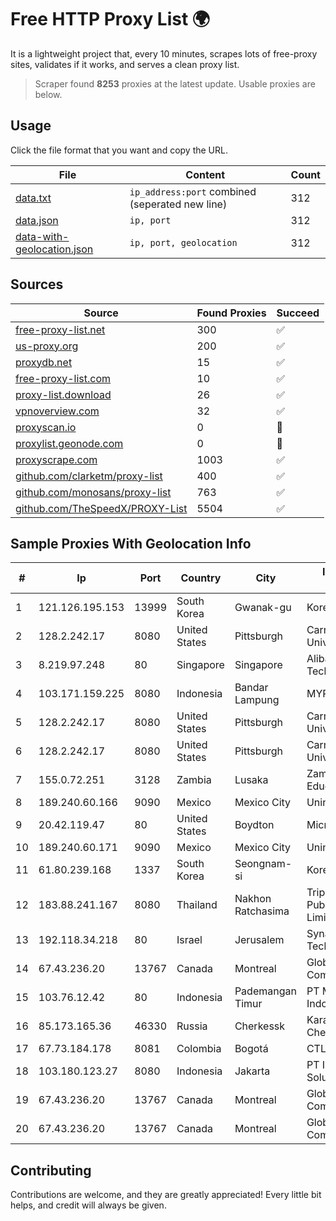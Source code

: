 
# Free HTTP Proxy List 🌍

It is a lightweight project that, every 10 minutes, scrapes lots of free-proxy sites, validates if it works, and serves a clean proxy list.


> Scraper found **8253** proxies at the latest update. Usable proxies are below.

## Usage

Click the file format that you want and copy the URL.


|File|Content|Count|
|----|-------|-----|
|[data.txt](https://raw.githubusercontent.com/themiralay/Proxy-List-World/master/data.txt)|`ip_address:port` combined (seperated new line)|312|
|[data.json](https://raw.githubusercontent.com/themiralay/Proxy-List-World/master/data.json)|`ip, port`|312|
|[data-with-geolocation.json](https://raw.githubusercontent.com/themiralay/Proxy-List-World/master/data-with-geolocation.json)|`ip, port, geolocation`|312|

## Sources

|Source|Found Proxies|Succeed|
|------|-------------|-------|
|[free-proxy-list.net](https://free-proxy-list.net)|300|✅|
|[us-proxy.org](https://www.us-proxy.org)|200|✅|
|[proxydb.net](http://proxydb.net)|15|✅|
|[free-proxy-list.com](https://free-proxy-list.com/?page=&port=&type%5B%5D=http&type%5B%5D=https&up_time=0&search=Search)|10|✅|
|[proxy-list.download](https://www.proxy-list.download/HTTP)|26|✅|
|[vpnoverview.com](https://vpnoverview.com/privacy/anonymous-browsing/free-proxy-servers)|32|✅|
|[proxyscan.io](https://www.proxyscan.io)|0|🚫|
|[proxylist.geonode.com](https://proxylist.geonode.com/api/proxy-list?limit=300&page=1&sort_by=lastChecked&sort_type=desc&protocols=http,https)|0|🚫|
|[proxyscrape.com](https://api.proxyscrape.com/v2/?request=displayproxies&protocol=http&timeout=10000&country=all&ssl=all&anonymity=all)|1003|✅|
|[github.com/clarketm/proxy-list](https://raw.githubusercontent.com/clarketm/proxy-list/master/proxy-list-raw.txt)|400|✅|
|[github.com/monosans/proxy-list](https://raw.githubusercontent.com/monosans/proxy-list/main/proxies/http.txt)|763|✅|
|[github.com/TheSpeedX/PROXY-List](https://raw.githubusercontent.com/TheSpeedX/PROXY-List/master/http.txt)|5504|✅|


## Sample Proxies With Geolocation Info

|#|Ip|Port|Country|City|Internet Service Provider|
|-|--|----|-------|----|-------------------------|
|1|121.126.195.153|13999|South Korea|Gwanak-gu|Korea Telecom|
|2|128.2.242.17|8080|United States|Pittsburgh|Carnegie Mellon University|
|3|8.219.97.248|80|Singapore|Singapore|Alibaba (US) Technology Co., Ltd.|
|4|103.171.159.225|8080|Indonesia|Bandar Lampung|MYREPUBLIC|
|5|128.2.242.17|8080|United States|Pittsburgh|Carnegie Mellon University|
|6|128.2.242.17|8080|United States|Pittsburgh|Carnegie Mellon University|
|7|155.0.72.251|3128|Zambia|Lusaka|Zambia Research and Education Network|
|8|189.240.60.166|9090|Mexico|Mexico City|Uninet S.A. de C.V.|
|9|20.42.119.47|80|United States|Boydton|Microsoft Corporation|
|10|189.240.60.171|9090|Mexico|Mexico City|Uninet S.A. de C.V.|
|11|61.80.239.168|1337|South Korea|Seongnam-si|Korea Telecom|
|12|183.88.241.167|8080|Thailand|Nakhon Ratchasima|Triple T Broadband Public Company Limited|
|13|192.118.34.218|80|Israel|Jerusalem|Synamedia Technologies Israel Ltd|
|14|67.43.236.20|13767|Canada|Montreal|GloboTech Communications|
|15|103.76.12.42|80|Indonesia|Pademangan Timur|PT Mora Telematika Indonesia|
|16|85.173.165.36|46330|Russia|Cherkessk|Karachaevo-Cherkesskelektrosvyaz|
|17|67.73.184.178|8081|Colombia|Bogotá|CTL LATAM|
|18|103.180.123.27|8080|Indonesia|Jakarta|PT Indo Telemedia Solusi|
|19|67.43.236.20|13767|Canada|Montreal|GloboTech Communications|
|20|67.43.236.20|13767|Canada|Montreal|GloboTech Communications|



## Contributing

Contributions are welcome, and they are greatly appreciated! Every
little bit helps, and credit will always be given.

